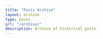 ```yaml
---
title: "Posts Archive"
layout: archive
type: posts
url: "/archive/"
description: Archive of historical posts.
---
```

